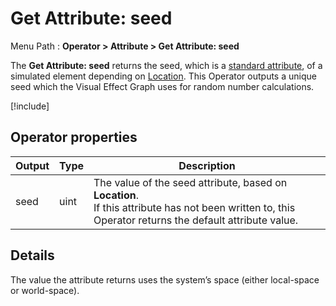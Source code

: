 # Get Attribute: seed

Menu Path : **Operator > Attribute > Get Attribute: seed**

The **Get Attribute: seed** returns the seed, which is a [standard attribute](Reference-Attributes.md), of a simulated element depending on [Location](Attributes.md#attribute-locations). This Operator outputs a unique seed which the Visual Effect Graph uses for random number calculations.

[!include[](Snippets/Operator-GetAttributeOperatorSettings.md)]

## Operator properties

| **Output** | **Type** | **Description**                                              |
| ---------- | -------- | ------------------------------------------------------------ |
| seed       | uint     | The value of the seed attribute, based on **Location**.<br/>If this attribute has not been written to, this Operator returns the default attribute value. |

## Details

The value the attribute returns uses the system’s space (either local-space or world-space).